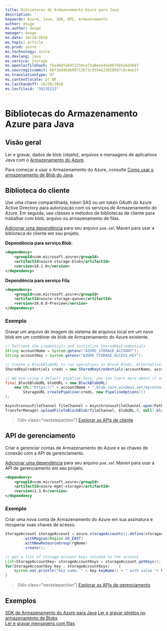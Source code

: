 ```yaml
---
title: Bibliotecas do Armazenamento Azure para Java
description: ''
keywords: Azure, Java, SDK, API, Armazenamento
author: douge
ms.author: douge
manager: douge
ms.date: 10/19/2018
ms.topic: article
ms.prod: azure
ms.technology: azure
ms.devlang: java
ms.service: storage
ms.openlocfilehash: fba48dfa04f223dce72a0ee54da967565ebd3687
ms.sourcegitcommit: 66f3dd4bdb09712b73c9194e23028567c0c4ee3f
ms.translationtype: HT
ms.contentlocale: pt-BR
ms.lasthandoff: 10/30/2018
ms.locfileid: "50235212"
---
```

# <a name="azure-storage-libraries-for-java"></a>Bibliotecas do Armazenamento Azure para Java

## <a name="overview"></a>Visão geral

Ler e gravar, dados de blob (objeto), arquivos e mensagens de aplicativos Java com o [Armazenamento do Azure](/azure/storage/storage-introduction).

Para começar a usar o Armazenamento do Azure, consulte [Como usar o armazenamento de Blob do Java](/azure/storage/blobs/storage-quickstart-blobs-java-v10).

## <a name="client-library"></a>Biblioteca do cliente

Use uma chave compartilhada, token SAS ou um token OAuth do Azure Active Directory para autorização com os serviços de Armazenamento do Azure. Em seguida, use classes e métodos de bibliotecas de cliente para trabalhar com blob, arquivo ou armazenamento de filas. 

[Adicionar uma dependência](https://maven.apache.org/guides/getting-started/index.html#How_do_I_use_external_dependencies) para seu arquivo `pom.xml` Maven para usar a biblioteca do cliente em seu projeto.   

**Dependência para serviço Blob**:
```XML
<dependency>
    <groupId>com.microsoft.azure</groupId>
    <artifactId>azure-storage-blob</artifactId>
    <version>10.1.0</version>
</dependency>
```

**Dependência para serviço Fila**:
```XML
<dependency>
    <groupId>com.microsoft.azure</groupId>
    <artifactId>azure-storage-queue</artifactId>
    <version>10.0.0-Preview</version>
</dependency>
```


### <a name="example"></a>Exemplo

Gravar um arquivo de imagem do sistema de arquivos local em um novo blob em um contêiner de blob de Armazenamento do Azure existente.


```java
// Retrieve the credentials and initialize SharedKeyCredentials
String accountName = System.getenv("AZURE_STORAGE_ACCOUNT");
String accountKey = System.getenv("AZURE_STORAGE_ACCESS_KEY");

// Create a BlockBlobURL to run operations on Block Blobs. Alternatively create a ServiceURL, or ContainerURL for operations on Blob service, and Blob containers
SharedKeyCredentials creds = new SharedKeyCredentials(accountName, accountKey);

// We are using a default pipeline here, you can learn more about it at https://github.com/Azure/azure-storage-java/wiki/Azure-Storage-Java-V10-Overview
final BlockBlobURL blobURL = new BlockBlobURL(
    new URL("https://" + accountName + ".blob.core.windows.net/mycontainer/myimage.jpg"), 
        StorageURL.createPipeline(creds, new PipelineOptions())
);

AsynchronousFileChannel fileChannel = AsynchronousFileChannel.open(Paths.get("myimage.jpg"));
TransferManager.uploadFileToBlockBlob(fileChannel, blobURL,0, null).blockingGet();
```

> [!div class="nextstepaction"]
> [Explorar as APIs de cliente](/java/api/overview/azure/storage/client)

## <a name="management-api"></a>API de gerenciamento

Criar e gerenciar contas de Armazenamento do Azure e as chaves de conexão com a API de gerenciamento.

[Adicionar uma dependência](https://maven.apache.org/guides/getting-started/index.html#How_do_I_use_external_dependencies) para seu arquivo `pom.xml` Maven para usar a API de gerenciamento em seu projeto.  

```XML
<dependency>
    <groupId>com.microsoft.azure</groupId>
    <artifactId>azure-mgmt-storage</artifactId>
    <version>1.3.0</version>
</dependency
```   

### <a name="example"></a>Exemplo

Criar uma nova conta de Armazenamento do Azure em sua assinatura e recuperar suas chaves de acesso.

```java
StorageAccount storageAccount = azure.storageAccounts().define(storageAccountName)
        .withRegion(Region.US_EAST)
        .withNewResourceGroup(rgName)
        .create();

// get a list of storage account keys related to the account
List<StorageAccountKey> storageAccountKeys = storageAccount.getKeys();
for(StorageAccountKey key : storageAccountKeys)    {
    System.out.println("Key name: " + key.keyName() + " with value "+ key.value());
}
```

> [!div class="nextstepaction"]
> [Explorar as APIs de gerenciamento](/java/api/overview/azure/storage/management)


## <a name="samples"></a>Exemplos

[SDK de Armazenamento do Azure para Java](https://github.com/azure/azure-storage-java)
[Ler e gravar objetos no armazenamento de Blobs](https://github.com/Azure-Samples/storage-blobs-java-v10-quickstart)   
[Ler e gravar mensagens com filas](https://github.com/Azure-Samples/storage-queue-java-getting-started)   
